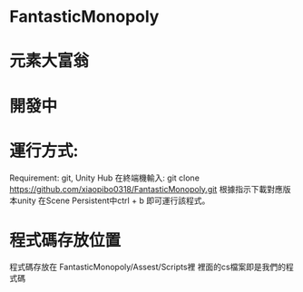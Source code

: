 # FantasticMonopoly

# 元素大富翁

# 開發中


# 運行方式: 
Requirement: git, Unity Hub
在終端機輸入: git clone https://github.com/xiaopibo0318/FantasticMonopoly.git
根據指示下載對應版本unity
在Scene Persistent中ctrl + b 即可運行該程式。

# 程式碼存放位置
程式碼存放在 FantasticMonopoly/Assest/Scripts裡 
裡面的cs檔案即是我們的程式碼
